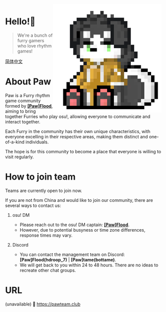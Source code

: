 <img align="right" src="https://github.com/PawTeamClub/.github/raw/main/paw_temporary_icons.png" width="350" height="350" />

# Hello!👋
> We're a bunch of furry gamers who love rhythm games!

[简体中文](https://github.com/PawTeamClub/.github/blob/main/profile/README_cn.md)

# About Paw

Paw is a Furry rhythm game community formed by **[\[Paw\]FIood](https://osu.ppy.sh/users/6336721)**, aiming to bring together Furries who play osu!, allowing everyone to communicate and interact together.

Each Furry in the community has their own unique characteristics, with everyone excelling in their respective areas, making them distinct and one-of-a-kind individuals.

The hope is for this community to become a place that everyone is willing to visit regularly.

# How to join team

Teams are currently open to join now.

If you are not from China and would like to join our community, there are several ways to contact us:
1. osu! DM
    - Please reach out to the osu! DM captain: **[\[Paw\]FIood](https://osu.ppy.sh/users/6336721)**.
    - However, due to potential busyness or time zone differences, response times may vary.

2. Discord
    - You can contact the management team on Discord: **\[Paw\]FIood(hdroop_7)** | **\[Paw\]tame(bottame)**. 
    - We will get back to you within 24 to 48 hours.
There are no ideas to recreate other chat groups.

# URL


(unavailable) 🔗 https://pawteam.club
